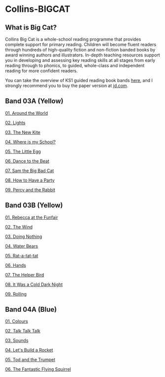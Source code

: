 # Collins-BIGCAT

## What is Big Cat?

Collins Big Cat is a whole-school reading programme that provides complete support for primary reading. Children will become fluent readers through hundreds of high-quality fiction and non-fiction banded books by award winning authors and illustrators. In-depth teaching resources support you in developing and assessing key reading skills at all stages from early reading through to phonics, to guided, whole-class and independent reading for more confident readers.

You can take the overview of KS1 guided reading book bands [here](Guide_to_the_Book_Bands.pdf), and I strongly recommend you to buy the paper version at [jd.com](https://item.jd.com/12207070.html).

## Band 03A (Yellow)

[01. Around the World](./Read_to_Succeed_Band_03A\(Yellow\)/01.Around-the-World.md)

[02. Lights](./Read_to_Succeed_Band_03A\(Yellow\)/02.Lights.md)

[03. The New Kite](./Read_to_Succeed_Band_03A\(Yellow\)/03.The-New-Kite.md)

[04. Where is my School?](./Read_to_Succeed_Band_03A\(Yellow\)/04.Where-is-my-School.md)

[05. The Little Egg](./Read_to_Succeed_Band_03A\(Yellow\)/05.The-Little-Egg.md)

[06. Dance to the Beat](./Read_to_Succeed_Band_03A\(Yellow\)/06.Dance-to-the-Beat.md)

[07. Sam the Big Bad Cat](./Read_to_Succeed_Band_03A\(Yellow\)/07.Sam-the-Big-Bad-Cat.md)

[08. How to Have a Party](./Read_to_Succeed_Band_03A\(Yellow\)/08.How-to-Have-a-Party.md)

[09. Percy and the Rabbit](./Read_to_Succeed_Band_03A\(Yellow\)/09.Percy-and-the-Rabbit.md)

## Band 03B (Yellow)

[01. Rebecca at the Funfair](./Read_to_Succeed_Band_03B\(Yellow\)/01.Rebecca-at-the-Funfair.md)

[02. The Wind](./Read_to_Succeed_Band_03B\(Yellow\)/02.The-Wind.md)

[03. Doing Nothing](./Read_to_Succeed_Band_03B\(Yellow\)/03.Doing-Nothing.md)

[04. Water Bears](./Read_to_Succeed_Band_03B\(Yellow\)/04.Water-Bears.md)

[05. Rat-a-tat-tat](./Read_to_Succeed_Band_03B\(Yellow\)/05.Rat-a-tat-tat.md)

[06. Hands](./Read_to_Succeed_Band_03B\(Yellow\)/06.Hands.md)

[07. The Helper Bird](./Read_to_Succeed_Band_03B\(Yellow\)/07.The-Helper-Bird.md)

[08. It Was a Cold Dark Night](./Read_to_Succeed_Band_03B\(Yellow\)/08.It-Was-a-Cold-Dark-Night.md)

[09. Rolling](./Read_to_Succeed_Band_03B\(Yellow\)/09.Rolling.md)

## Band 04A (Blue)

[01. Colours](./Read_to_Succeed_Band_04A\(Blue\)/01.Colours.md)

[02. Talk Talk Talk](./Read_to_Succeed_Band_04A\(Blue\)/02.Talk-Talk-Talk.md)

[03. Sounds](./Read_to_Succeed_Band_04A\(Blue\)/03.Sounds.md)

[04. Let's Build a Rocket](./Read_to_Succeed_Band_04A\(Blue\)/04.Let's-Build-a-Rocket.md)

[05. Tod and the Trumpet](./Read_to_Succeed_Band_04A\(Blue\)/05.Tod-and-the-Trumpet.md)

[06. The Fantastic Flying Squirrel](./Read_to_Succeed_Band_04A\(Blue\)/06.The-Fantastic-Flying-Squirrel.md)

